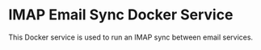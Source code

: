 # IMAP Email Sync Docker Service

This Docker service is used to run an IMAP sync between email services.
